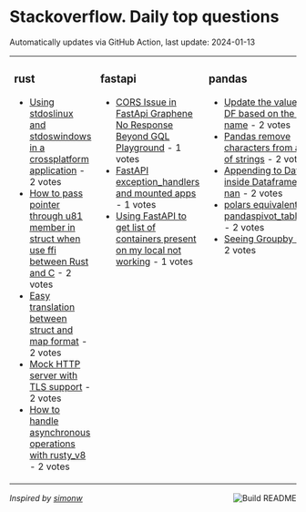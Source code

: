 # Stackoverflow. Daily top questions 

Automatically updates via GitHub Action, last update: <!-- date starts -->2024-01-13<!-- date ends -->


<table><tr><td valign="top" width="33%">

### rust
<!-- rust starts -->
* [Using stdoslinux and stdoswindows in a crossplatform application](https://stackoverflow.com/questions/77804155/using-stdoslinux-and-stdoswindows-in-a-cross-platform-application) - 2 votes
* [How to pass pointer through u81 member in struct when use ffi between Rust and C](https://stackoverflow.com/questions/77804481/how-to-pass-pointer-through-u81-member-in-struct-when-use-ffi-between-rust-an) - 2 votes
* [Easy translation between struct and map format](https://stackoverflow.com/questions/77811744/easy-translation-between-struct-and-map-format) - 2 votes
* [Mock HTTP server with TLS support](https://stackoverflow.com/questions/77809051/mock-http-server-with-tls-support) - 2 votes
* [How to handle asynchronous operations with rusty_v8](https://stackoverflow.com/questions/77811053/how-to-handle-asynchronous-operations-with-rusty-v8) - 2 votes
<!-- rust ends -->
</td><td valign="top" width="34%">


### fastapi
<!-- fastapi starts -->
* [CORS Issue in FastApi  Graphene No Response Beyond GQL Playground](https://stackoverflow.com/questions/77809587/cors-issue-in-fastapi-graphene-no-response-beyond-gql-playground) - 1 votes
* [FastAPI exception_handlers and mounted apps](https://stackoverflow.com/questions/77807054/fastapi-exception-handlers-and-mounted-apps) - 1 votes
* [Using FastAPI to get list of containers present on my local not working](https://stackoverflow.com/questions/77805321/using-fastapi-to-get-list-of-containers-present-on-my-local-not-working) - 1 votes
<!-- fastapi ends -->
</td><td valign="top" width="34%">


### pandas
<!-- pandas starts -->
* [Update the values in the DF based on the column name](https://stackoverflow.com/questions/77808706/update-the-values-in-the-df-based-on-the-column-name) - 2 votes
* [Pandas remove characters from a column of strings](https://stackoverflow.com/questions/77808235/pandas-remove-characters-from-a-column-of-strings) - 2 votes
* [Appending to Dataframe inside Dataframe leads to nan](https://stackoverflow.com/questions/77811261/appending-to-dataframe-inside-dataframe-leads-to-nan) - 2 votes
* [polars equivalent of pandaspivot_tablereindex](https://stackoverflow.com/questions/77811797/polars-equivalent-of-pandas-pivot-table-reindex) - 2 votes
* [Seeing Groupby results](https://stackoverflow.com/questions/77809925/seeing-groupby-results) - 2 votes
<!-- pandas ends -->
</td></tr></table>

<a href="https://github.com/hp0404/hp0404/actions"><img src="https://github.com/hp0404/hp0404/workflows/Build%20README/badge.svg" align="right" alt="Build README"></a> <p>*Inspired by  [simonw](https://github.com/simonw/simonw)*</p>
